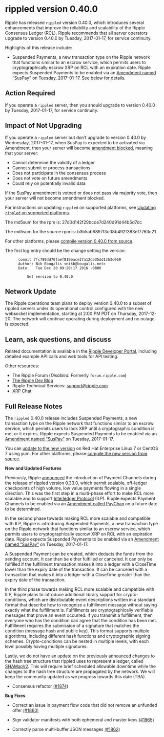# rippled version 0.40.0

Ripple has released `rippled` version 0.40.0, which introduces several enhancements that improve the reliability and scalability of the Ripple Consensus Ledger (RCL). Ripple recommends that all server operators upgrade to version 0.40.0 by Tuesday, 2017-01-17, for service continuity.

Highlights of this release include:

* Suspended Payments, a new transaction type on the Ripple network that functions similar to an escrow service, which permits users to cryptographically escrow XRP on RCL with an expiration date. Ripple expects Suspended Payments to be enabled via an [Amendment named “SusPay”](https://ripple.com/build/amendments/#suspay) on Tuesday, 2017-01-17. See below for details.

## Action Required

If you operate a `rippled` server, then you should upgrade to version 0.40.0 by Tuesday, 2017-01-17, for service continuity.

## Impact of Not Upgrading

If you operate a `rippled` server but don’t upgrade to version 0.40.0 by Wednesday, 2017-01-17, when SusPay is expected to be activated via Amendment, then your server will become [amendment blocked](https://ripple.com/build/amendments/#amendment-blocked), meaning that your server:

* Cannot determine the validity of a ledger
* Cannot submit or process transactions
* Does not participate in the consensus process
* Does not vote on future amendments
* Could rely on potentially invalid data

If the SusPay amendment is vetoed or does not pass via majority vote, then your server will not become amendment blocked.

For instructions on updating `rippled` on supported platforms, see [Updating `rippled` on supported platforms](https://ripple.com/build/rippled-setup/#updating-rippled).

The md5sum for the rpm is: 27d0d142f29bcde7d240d91d44b5d7dc

The md5sum for the source rpm is: b3b5ab6897f3c08b492f383ef7763c21

For other platforms, please [compile version 0.40.0 from source](https://github.com/ripple/rippled/tree/master/Builds).

The first log entry should be the change setting the version:

          commit 7fc780dd70faef819eace27a12de35dd1363c069
          Author: Nik Bougalis <nikb@bougalis.net>
          Date:   Tue Dec 20 09:20:17 2016 -0800

              Set version to 0.40.0

## Network Update
The Ripple operations team plans to deploy version 0.40.0 to a subset of rippled servers under its operational control configured with the new websocket implementation, starting at 2:00 PM PDT on Thursday, 2017-12-20. The network will continue operating during deployment and no outage is expected.

## Learn, ask questions, and discuss
Related documentation is available in the [Ripple Developer Portal](https://ripple.com/build/), including detailed example API calls and web tools for API testing.

Other resources:

* The Ripple Forum (_Disabled._ Formerly `forum.ripple.com`)
* [The Ripple Dev Blog](https://developers.ripple.com/blog/)
* Ripple Technical Services: support@ripple.com
* [XRP Chat](http://www.xrpchat.com/)

## Full Release Notes

The `rippled` 0.40.0 release includes Suspended Payments, a new transaction type on the Ripple network that functions similar to an escrow service, which permits users to lock XRP until a cryptographic condition is met or it expires. Ripple expects Suspended Payments to be enabled via an [Amendment named “SusPay”](https://ripple.com/build/amendments/#suspay) on Tuesday, 2017-01-17.

You can [update to the new version](https://ripple.com/build/rippled-setup/#updating-rippled) on Red Hat Enterprise Linux 7 or CentOS 7 using yum. For other platforms, please [compile the new version from source](https://github.com/ripple/rippled/tree/master/Builds).

**New and Updated Features**

Previously, Ripple [announced](https://developers.ripple.com/blog/2016/rippled-0.33.0.html) the introduction of Payment Channels during the release of rippled version 0.33.0, which permit scalable, off-ledger checkpoints of high volume, low value payments flowing in a single direction. This was the first step in a multi-phase effort to make RCL more scalable and to support [Interledger Protocol](https://interledger.org/interledger.pdf) (ILP). Ripple expects Payment Channels to be enabled via an [Amendment called PayChan](https://ripple.com/build/amendments/#paychan) on a future date to be determined.

In the second phase towards making RCL more scalable and compatible with ILP, Ripple is introducing Suspended Payments, a new transaction type on the Ripple network that functions similar to an escrow service, which permits users to cryptographically escrow XRP on RCL with an expiration date. Ripple expects Suspended Payments to be enabled via an [Amendment named “SusPay”](https://ripple.com/build/amendments/#suspay) on Tuesday, 2017-01-17.

A Suspended Payment can be created, which deducts the funds from the sending account. It can then be either fulfilled or canceled. It can only be fulfilled if the fulfillment transaction makes it into a ledger with a CloseTime lower than the expiry date of the transaction. It can be canceled with a transaction that makes it into a ledger with a CloseTime greater than the expiry date of the transaction.

In the third phase towards making RCL more scalable and compatible with ILP, Ripple plans to introduce additional library support for crypto-conditions, which are distributable event descriptions written in a standard format that describe how to recognize a fulfillment message without saying exactly what the fulfillment is. Fulfillments are cryptographically verifiable messages that prove an event occurred. If you transmit a fulfillment, then everyone who has the condition can agree that the condition has been met. Fulfillment requires the submission of a signature that matches the condition (message hash and public key). This format supports multiple algorithms, including different hash functions and cryptographic signing schemes. Crypto-conditions can be nested in multiple levels, with each level possibly having multiple signatures.

Lastly, we do not have an update on the [previously announced](https://developers.ripple.com/blog/2016/rippled-0.33.0.html) changes to the hash tree structure that rippled uses to represent a ledger, called [SHAMapV2](https://ripple.com/build/amendments/#shamapv2). This will require brief scheduled allowable downtime while the changes to the hash tree structure are propagated by the network. We will keep the community updated as we progress towards this date (TBA).

* Consensus refactor [(#1874)](https://github.com/ripple/rippled/pull/1874)

**Bug Fixes**

* Correct an issue in payment flow code that did not remove an unfunded offer [(#1860)](https://github.com/ripple/rippled/pull/1860)

* Sign validator manifests with both ephemeral and master keys [(#1865)](https://github.com/ripple/rippled/pull/1865)

* Correctly parse multi-buffer JSON messages [(#1862)](https://github.com/ripple/rippled/pull/1862)